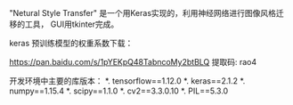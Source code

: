 
"Netural Style Transfer" 
是一个用Keras实现的，利用神经网络进行图像风格迁移的工具， GUI用tkinter完成。

keras 预训练模型的权重系数下载：

https://pan.baidu.com/s/1pYEKpQ48TabncoMy2btBLQ
提取码: rao4


开发环境中主要的库版本：
*. tensorflow==1.12.0
*. keras==2.1.2
*. numpy==1.15.4
*. scipy==1.1.0
*. cv2==3.3.0.10
*. PIL==5.3.0
